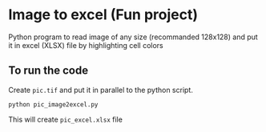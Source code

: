 # Image to excel (Fun project)
Python program to read image of any size (recommanded 128x128) and put it in excel (XLSX) file by highlighting cell colors

To run the code
---------------
Create `pic.tif` and put it in parallel to the python script.

`python pic_image2excel.py`

This will create `pic_excel.xlsx` file
